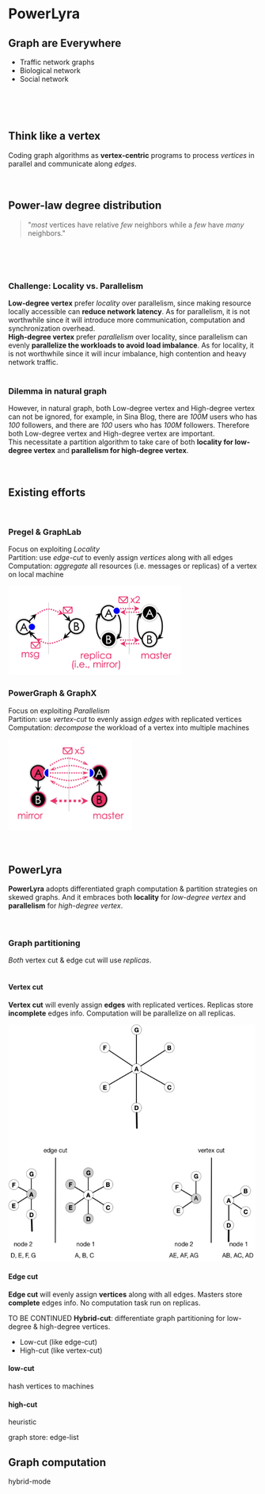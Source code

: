 # PowerLyra

## Graph are Everywhere
- Traffic network graphs
- Biological network
- Social network
<br>
<br>
<br>

## Think like a vertex
  Coding graph algorithms as **vertex-centric** programs to process *vertices* in parallel and
communicate along *edges*.
<br>
<br>
<br>

## Power-law degree distribution
> "*most* vertices have relative *few* neighbors while a *few* have *many* neighbors."
<br>
<br>
<br>

### Challenge: Locality vs. Parallelism
  **Low-degree vertex** prefer *locality* over parallelism, since making resource locally
accessible can **reduce network latency**. As for parallelism, it is not worthwhile since it
will introduce more communication, computation and synchronization overhead.<br>
  **High-degree vertex** prefer *parallelism* over locality, since parallelism can evenly
**parallelize the workloads to avoid load imbalance**. As for locality, it is not worthwhile
since it will incur imbalance, high contention and heavy network traffic.
<br>
<br>

### Dilemma in natural graph
  However, in natural graph, both Low-degree vertex and High-degree vertex can not be
ignored, for example, in Sina Blog, there are *100M* users who has *100* followers, and there
are *100* users who has *100M* followers. Therefore both Low-degree vertex and High-degree
vertex are important.<br>
  This necessitate a partition algorithm to take care of both **locality for low-degree vertex**
and **parallelism for high-degree vertex**.
<br>
<br>
<br>

## Existing efforts
<br>

### Pregel & GraphLab
  Focus on exploiting *Locality* <br>
  Partition: use *edge-cut* to evenly assign *vertices* along with all edges <br>
  Computation: *aggregate* all resources (i.e. messages or replicas) of a vertex on local 
machine <br>

<img src="graphlab_pregel.png" alt="Pregel GraphLab" width="350"/>
<br>

### PowerGraph & GraphX
  Focus on exploiting *Parallelism* <br>
  Partition: use *vertex-cut* to evenly assign *edges* with replicated vertices <br>
  Computation: *decompose* the workload of a vertex into multiple machines <br>

<img src="powergraph.png" alt="PowerGraph" width="250"/>
<br>
<br>
<br>

## PowerLyra
  **PowerLyra** adopts differentiated graph computation & partition strategies on skewed graphs.
And it embraces both **locality** for *low-degree vertex* and **parallelism** for *high-degree 
vertex*.
<br>
<br>
<br>

### Graph partitioning
  *Both* vertex cut & edge cut will use *replicas*.
<br>
<br>

#### Vertex cut
  **Vertex cut** will evenly assign **edges** with replicated vertices.
  Replicas store **incomplete** edges info.
  Computation will be parallelize on all replicas.

<img src="edge-vertex-cut.png" alt="vertex cut & edge cut" width="500"/>
<br>

#### Edge cut
  **Edge cut** will evenly assign **vertices** along with all edges.
  Masters store **complete** edges info.
  No computation task run on replicas.
<br>
  
TO BE CONTINUED
  **Hybrid-cut**: differentiate graph partitioning for low-degree & high-degree vertices.
- Low-cut (like edge-cut)
- High-cut (like vertex-cut)

#### low-cut
hash vertices to machines

#### high-cut
heuristic



graph store: edge-list



## Graph computation
hybrid-mode

